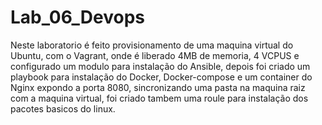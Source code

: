 # Lab_06_Devops
 Neste laboratorio é feito provisionamento de uma maquina virtual do Ubuntu, com o Vagrant, onde é liberado 4MB de memoria, 4 VCPUS e configurado um modulo para instalação do Ansible, depois foi criado um playbook para instalação do Docker, Docker-compose e um container do Nginx expondo a porta 8080, sincronizando uma pasta na  maquina raiz com a maquina virtual, foi criado tambem uma roule para instalação dos pacotes basicos do linux.
